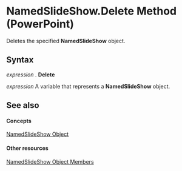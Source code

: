 
# NamedSlideShow.Delete Method (PowerPoint)

Deletes the specified  **NamedSlideShow** object.


## Syntax

 _expression_ . **Delete**

 _expression_ A variable that represents a **NamedSlideShow** object.


## See also


#### Concepts


[NamedSlideShow Object](2f5ddeeb-ecf5-50da-99b9-b38e789fd5bb.md)
#### Other resources


[NamedSlideShow Object Members](a8ef0d6d-efe3-f63a-0e6f-68789aa58ebc.md)
